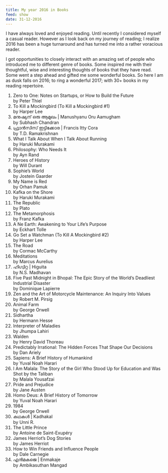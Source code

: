 ```yaml
---
title: My year 2016 in Books
feed: show
date: 31-12-2016
---
```


I have always loved and enjoyed reading. Until recently I considered myself a casual reader. However as I look back on my journey of reading; I realize 2016 has been a huge turnaround and has turned me into a rather voracious reader.

I got opportunities to closely interact with an amazing set of people who introduced me to different genre of books. Some inspired me with their thoughtful, wise and interesting thoughts of books that they have read. Some went a step ahead and gifted me some wonderful books. So here I am as dusk falls on 2016; to ring a wonderful 2017; with 30+ books in my reading repertoire.

1. Zero to One: Notes on Startups, or How to Build the Future  
    by Peter Thiel
2. To Kill a Mockingbird (To Kill a Mockingbird #1)  
    by Harper Lee
3. മനുഷ്യന് ഒരു ആമുഖം | Manushyanu Oru Aamugham  
    by Subhash Chandran
4. ഫ്രാൻസിസ് ഇട്ടിക്കോര | Francis Itty Cora  
    by T.D. Ramakrishnan
5. What I Talk About When I Talk About Running  
    by Haruki Murakami
6. Philosophy: Who Needs It  
    by Ayn Rand
7. Heroes of History  
    by Will Durant
8. Sophie’s World  
    by Jostein Gaarder
9. My Name is Red  
    by Orhan Pamuk
10. Kafka on the Shore  
    by Haruki Murakami
11. The Republic  
    by Plato
12. The Metamorphosis  
    by Franz Kafka
13. A Ne Earth: Awakening to Your Life’s Purpose  
    by Eckhart Tolle
14. Go Set a Watchman (To Kill A Mockingbird #2)  
    by Harper Lee
15. The Road  
    by Cormac McCarthy
16. Meditations  
    by Marcus Aurelius
17. ഹിഗ്വിറ്റ | Higuita  
    by ‌‌N.S. Madhavan
18. Five Past Midnight in Bhopal: The Epic Story of the World’s Deadliest Industrial Disaster  
    by Dominique Lapierre
19. Zen and the Art of Motorcycle Maintenance: An Inquiry Into Values  
    by Robert M. Pirsig
20. Animal Farm  
    by George Orwell
21. Sidhartha  
    by Hermann Hesse
22. Interpreter of Maladies  
    by Jhumpa Lahiri
23. Walden  
    by Henry David Thoreau
24. Predictably Irrational: The Hidden Forces That Shape Our Decisions  
    by Dan Ariely
25. Sapiens: A Brief History of Humankind  
    by Yuval Noah Harari
26. I Am Malala: The Story of the Girl Who Stood Up for Education and Was Shot by the Taliban  
    by Malala Yousafzai
27. Pride and Prejudice  
    by Jane Austen
28. Homo Deus: A Brief History of Tomorrow  
    by Yuval Noah Harari
29. 1984  
    by George Orwell
30. കഥകള്‍ | Kadhakal  
    by Unni R.
31. The Little Prince  
    by Antoine de Saint-Exupéry
32. James Herriot’s Dog Stories  
    by James Herriot
33. How to Win Friends and Influence People  
    by Dale Carnegie
34. എന്‍മകജെ | Enmakaje  
    by Ambikasuthan Mangad

